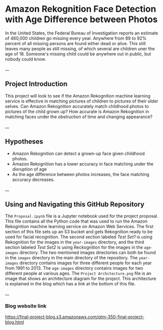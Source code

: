 # Amazon Rekognition Face Detection with Age Difference between Photos  

  In the United States, the Federal Bureau of Investigation reports an estimate of 460,000 children go missing every year. Anywhere from 89 to 92% percent of all missing persons are found either dead or alive. This still leaves many people as still missing, of which several are children uner the age of 18. Someone's missing child could be anywhere out in public, but nobody could know. 
  
__
 
## Project Introduction
  This project will look to see if the Amazon Rekognition machine learning service is effective in matching pictures of children to pictures of their older selves. Can Amazon Rekognition accurately match childhood photos to pictures of the child grown up? How accurate is Amazon Rekognition in matching faces under the obstruction of time and changing appearance?

__

## Hypotheses
  * Amazon Rekognition can detect a grown-up face given childhood photos.
  * Amazon Rekognition has a lower accuracy in face matching under the disruption of age
  * As the age difference between photos increases, the face matching accuracy decreases. 

__

## Using and Navigating this GitHub Repository
  The `Proposal.ipynb` file is a Jupyter notebook used for the project proposal. This file contains all the Python code that was used to run the Amazon Rekognition machine learning service on Amazon Web Services. The first section of this file sets up an S3 bucket and gets Rekognition ready to be used for facial recognition. The second section labeled *Test Set1* is using Rekognition for the images in the `year-images` directory, and the third section labeled *Test Set2* is using Reckognition for the images in the `age-images` directory. The two mentioned images directories can both be found in the `images` directory in the main directory of the repository. The `year-images` directory contains images for three different people for each year from 1991 to 2013. The `age-images` directory contains images for two different people at various ages. The `Project Architecture.png` file is an image that shows an architecture diagram for the project. This architecture is explained in the blog which has a link at the bottom of this file.
  
__

### Blog website link  
https://final-project-blog.s3.amazonaws.com/qtm-350-final-project-blog.html
